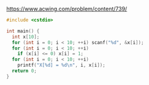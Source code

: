 https://www.acwing.com/problem/content/739/

```c++
#include <cstdio>

int main() {
  int x[10];
  for (int i = 0; i < 10; ++i) scanf("%d", &x[i]);
  for (int i = 0; i < 10; ++i)
    if (x[i] <= 0) x[i] = 1;
  for (int i = 0; i < 10; ++i)
    printf("X[%d] = %d\n", i, x[i]);
  return 0;
}
```
